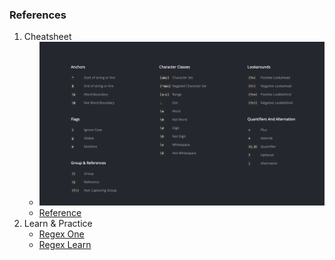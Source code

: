 ### References

1. Cheatsheet
    - ![Regex Cheatsheet](./cheatsheet.png)
    - [Reference](https://regexlearn.com/cheatsheet)
2. Learn & Practice
    - [Regex One](https://regexone.com)
    - [Regex Learn](https://regexlearn.com)
